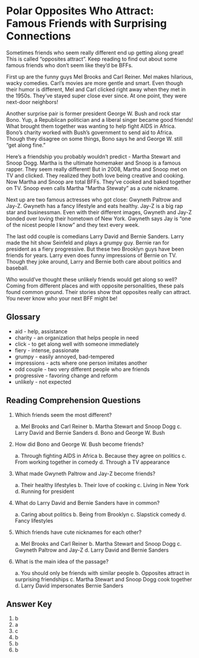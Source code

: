 # Polar Opposites Who Attract: Famous Friends with Surprising Connections

Sometimes friends who seem really different end up getting along great! This is called “opposites attract”. Keep reading to find out about some famous friends who don’t seem like they’d be BFFs.

First up are the funny guys Mel Brooks and Carl Reiner. Mel makes hilarious, wacky comedies. Carl’s movies are more gentle and smart. Even though their humor is different, Mel and Carl clicked right away when they met in the 1950s. They’ve stayed super close ever since. At one point, they were next-door neighbors!

Another surprise pair is former president George W. Bush and rock star Bono. Yup, a Republican politician and a liberal singer became good friends! What brought them together was wanting to help fight AIDS in Africa. Bono’s charity worked with Bush’s government to send aid to Africa. Though they disagree on some things, Bono says he and George W. still “get along fine.”

Here’s a friendship you probably wouldn’t predict - Martha Stewart and Snoop Dogg. Martha is the ultimate homemaker and Snoop is a famous rapper. They seem really different! But in 2008, Martha and Snoop met on TV and clicked. They realized they both love being creative and cooking. Now Martha and Snoop are total BFFs. They’ve cooked and baked together on TV. Snoop even calls Martha “Martha Stewaty” as a cute nickname.

Next up are two famous actresses who got close: Gwyneth Paltrow and Jay-Z. Gwyneth has a fancy lifestyle and eats healthy. Jay-Z is a big rap star and businessman. Even with their different images, Gwyneth and Jay-Z bonded over loving their hometown of New York. Gwyneth says Jay is “one of the nicest people I know” and they text every week.

The last odd couple is comedians Larry David and Bernie Sanders. Larry made the hit show Seinfeld and plays a grumpy guy. Bernie ran for president as a fiery progressive. But these two Brooklyn guys have been friends for years. Larry even does funny impressions of Bernie on TV. Though they joke around, Larry and Bernie both care about politics and baseball.

Who would’ve thought these unlikely friends would get along so well? Coming from different places and with opposite personalities, these pals found common ground. Their stories show that opposites really can attract. You never know who your next BFF might be!

## Glossary

- aid - help, assistance
- charity - an organization that helps people in need
- click - to get along well with someone immediately
- fiery - intense, passionate
- grumpy - easily annoyed, bad-tempered
- impressions - acts where one person imitates another
- odd couple - two very different people who are friends
- progressive - favoring change and reform
- unlikely - not expected

## Reading Comprehension Questions

1. Which friends seem the most different?

   a. Mel Brooks and Carl Reiner
   b. Martha Stewart and Snoop Dogg
   c. Larry David and Bernie Sanders
   d. Bono and George W. Bush

2. How did Bono and George W. Bush become friends?

   a. Through fighting AIDS in Africa
   b. Because they agree on politics
   c. From working together in comedy
   d. Through a TV appearance

3. What made Gwyneth Paltrow and Jay-Z become friends?

   a. Their healthy lifestyles
   b. Their love of cooking
   c. Living in New York
   d. Running for president

4. What do Larry David and Bernie Sanders have in common?

   a. Caring about politics
   b. Being from Brooklyn
   c. Slapstick comedy
   d. Fancy lifestyles

5. Which friends have cute nicknames for each other?

   a. Mel Brooks and Carl Reiner
   b. Martha Stewart and Snoop Dogg
   c. Gwyneth Paltrow and Jay-Z
   d. Larry David and Bernie Sanders

6. What is the main idea of the passage?

   a. You should only be friends with similar people
   b. Opposites attract in surprising friendships
   c. Martha Stewart and Snoop Dogg cook together
   d. Larry David impersonates Bernie Sanders

## Answer Key

1. b
2. a
3. c
4. b
5. b
6. b
